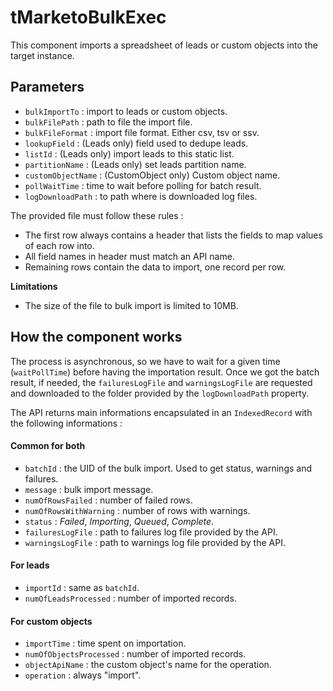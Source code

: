 # tMarketoBulkExec
 
 This component imports a spreadsheet of leads or custom objects into the target instance.

## Parameters

* `bulkImportTo` : import to leads or custom objects.
* `bulkFilePath` : path to file the import file.
* `bulkFileFormat` : import file format. Either csv, tsv or ssv.
* `lookupField`  : (Leads only) field used to dedupe leads. 
* `listId`  : (Leads only)  import leads to this static list.
* `partitionName`  : (Leads only) set leads partition name.
* `customObjectName` : (CustomObject only) Custom object name.
* `pollWaitTime` : time to wait before polling for batch result.
* `logDownloadPath` : to path where is downloaded log files.

The provided file must follow these rules :
* The first row always contains a header that lists the fields to map values of each row into.
* All field names in header must match an API name.
* Remaining rows contain the data to import, one record per row.

**Limitations**

* The size of the file to bulk import is limited to 10MB.

## How the component works

The process is asynchronous, so we have to wait for a given time (`waitPollTime`) before having the importation result.
Once we got the batch result, if needed, the  `failuresLogFile` and `warningsLogFile`  are requested and downloaded to
 the folder provided by the `logDownloadPath` property.

The API returns main informations encapsulated in an `IndexedRecord` with the following informations :

#### Common for both

* `batchId` : the UID of the bulk import. Used to get status, warnings and failures.
* `message` : bulk import message.
* `numOfRowsFailed` : number of failed rows.
* `numOfRowsWithWarning` : number of rows with warnings.
* `status` : _Failed_, _Importing_, _Queued_, _Complete_.
* `failuresLogFile` : path to failures log file provided by the API.
* `warningsLogFile` : path to warnings log file provided by the API.

#### For leads

* `importId` : same as `batchId`.
* `numOfLeadsProcessed` : number of imported records.

#### For custom objects

* `importTime` : time spent on importation.
* `numOfObjectsProcessed` : number of imported records.
* `objectApiName` : the custom object's name for the operation. 
* `operation` : always "import".
